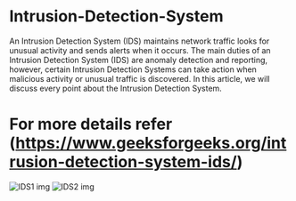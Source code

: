 # Intrusion-Detection-System

An Intrusion Detection System (IDS) maintains network traffic looks for unusual activity and sends alerts when it occurs. The main duties of an Intrusion Detection System (IDS) are anomaly detection and reporting, however, certain Intrusion Detection Systems can take action when malicious activity or unusual traffic is discovered. In this article, we will discuss every point about the Intrusion Detection System.

# For more details refer (https://www.geeksforgeeks.org/intrusion-detection-system-ids/)

![IDS1 img](/Github/Intrusion-Detection-System/IDS-1.png)
![IDS2 img](/Github/Intrusion-Detection-System/IDS-2.jpg)
